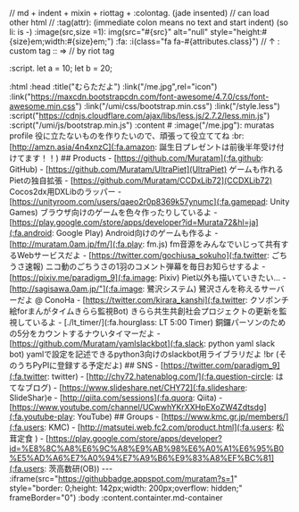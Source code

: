 // md + indent + mixin + riottag + :colontag. (jade insented)
// can load other html
// :tag(attr): (immediate colon means no text and start indent) (so li: is -)
:image(src,size =1): img(src="#{src}" alt="null" style="height:#{size}em;width:#{size}em;")
:fa: :i(class="fa fa-#{attributes.class}")
// ↑ : custom tag :: <fa> </fa> => <i class="fa fa-class"></i>
// by riot tag

:script.
  let a = 10;
  let b = 20;




:html
  :head
    :title("むらただよ")
    :link("/me.jpg",rel="icon")
    :link("https://maxcdn.bootstrapcdn.com/font-awesome/4.7.0/css/font-awesome.min.css")
    :link("/umi/css/bootstrap.min.css")
    :link("/style.less")
    :script("https://cdnjs.cloudflare.com/ajax/libs/less.js/2.7.2/less.min.js")
    :script("/umi/js/bootstrap.min.js")
  :content
    # :image("/me.jpg"): muratas profile
     役に立たないものを作りたいので、頑張って役立ててね :br:
      [http://amzn.asia/4n4xnzC](:fa.amazon: 誕生日プレゼントは前後半年受け付けてます！！)
    ## Products
    - [https://github.com/Muratam](:fa.github: GitHub)
      - [https://github.com/Muratam/UltraPiet](UltraPiet)
        ゲームも作れるPietの独自拡張
      - [https://github.com/Muratam/CCDxLib72](CCDXLib72)
        Cocos2dx用DXLibのラッパー
    - [https://unityroom.com/users/qaeo2r0p8369k57ynumc](:fa.gamepad: Unity Games)
      ブラウザ向けのゲームを色々作ったりしているよ
    - [https://play.google.com/store/apps/developer?id=Murata72&hl=ja](:fa.android: Google Play)
      Android向けのゲームも作るよ
    - [http://muratam.0am.jp/fm/](:fa.play: fm.js)
      fm音源をみんなでいじって共有するWebサービスだよ
    - [https://twitter.com/gochiusa_sokuho](:fa.twitter: ごちうさ速報)
      ニコ動のごちうさの1羽のコメント弾幕を毎日お知らせするよ
    - [https://pixiv.me/paradigm_9](:fa.image: Pixiv)
      Piet以外も描いていきたい…
    - [http://sagisawa.0am.jp/"](:fa.image: 鷺沢システム)
      鷺沢さんを称えるサーバーだよ @ ConoHa
    - [https://twitter.com/kirara_kanshi](:fa.twitter: クソポンチ絵forまんがタイムきらら監視Bot)
      きらら共生共創社会プロジェクトの更新を監視しているよ
    - [./lt_timer/](:fa.hourglass: LT 5:00 Timer)
      銅鑼パーソンのための5分をカウントするナウいタイマーだよ
    - [https://github.com/Muratam/yamlslackbot](:fa.slack: python yaml slack bot)
      yamlで設定を記述できるpython3向けのslackbot用ライブラリだよ !br
      (そのうちPyPIに登録する予定だよ)
    ## SNS
    - [https://twitter.com/paradigm_9](:fa.twitter: twitter)
    - [http://chy72.hatenablog.com/](:fa.question-circle:  はてなブログ)
    - [https://www.slideshare.net/CHY72](:fa.slideshare:  SlideShar)e
    - [http://qiita.com/sessions](:fa.quora:  Qiita)
    - [https://www.youtube.com/channel/UCwwhYKrXXHpEXoZW4Zdtsdg](:fa.youtube-play:  YouTube)
    ## Groups
    - [https://www.kmc.gr.jp/members/](:fa.users:  KMC)
    - [http://matsutei.web.fc2.com/product.html](:fa.users: 松茸定食 )
    - [https://play.google.com/store/apps/developer?id=%E8%8C%A8%E6%9C%A8%E9%AB%98%E6%A0%A1%E6%95%B0%E5%AD%A6%E7%A0%94%E7%A9%B6%E9%83%A8%EF%BC%81](:fa.users:  茨高数研(OB))
    ---
    :iframe(src="https://githubbadge.appspot.com/muratam?s=1" style="border: 0;height: 142px;width: 200px;overflow: hidden;" frameBorder="0")
  :body
    :content.containter.md-container